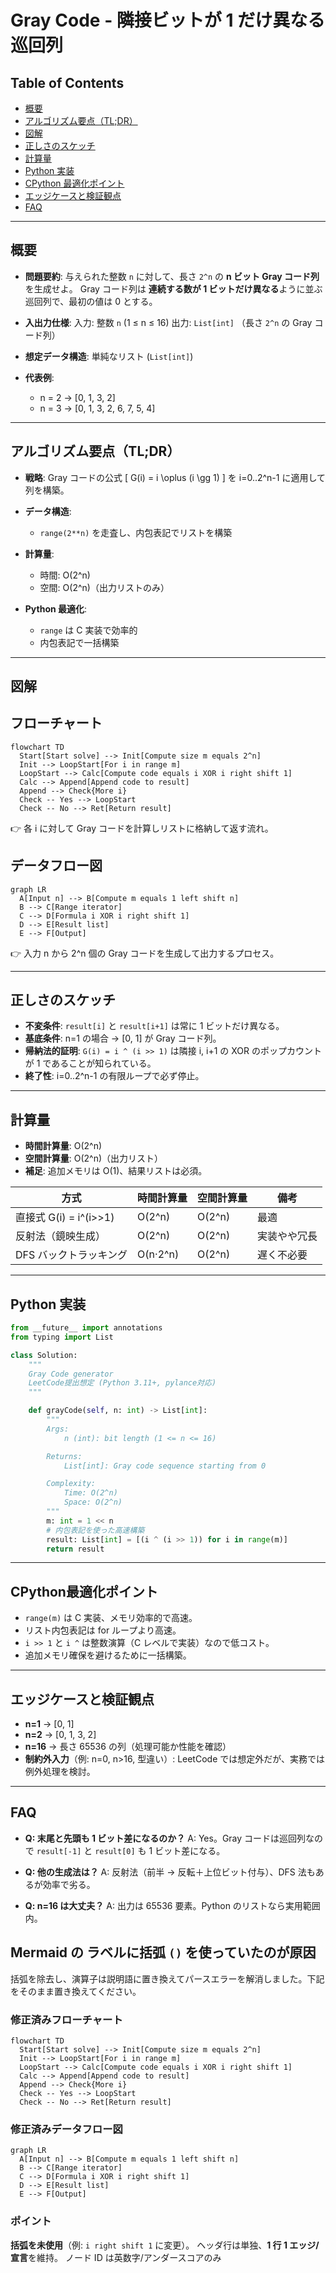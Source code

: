 # Gray Code - 隣接ビットが 1 だけ異なる巡回列

## Table of Contents

- [概要](#overview)
- [アルゴリズム要点（TL;DR）](#tldr)
- [図解](#figures)
- [正しさのスケッチ](#correctness)
- [計算量](#complexity)
- [Python 実装](#impl)
- [CPython 最適化ポイント](#cpython)
- [エッジケースと検証観点](#edgecases)
- [FAQ](#faq)

---

<h2 id="overview">概要</h2>

- **問題要約**:
  与えられた整数 `n` に対して、長さ `2^n` の **n ビット Gray コード列**を生成せよ。
  Gray コード列は **連続する数が 1 ビットだけ異なる**ように並ぶ巡回列で、最初の値は 0 とする。

- **入出力仕様**:
  入力: 整数 `n` (1 ≤ n ≤ 16)
  出力: `List[int]` （長さ `2^n` の Gray コード列）

- **想定データ構造**: 単純なリスト (`List[int]`)

- **代表例**:
    - n = 2 → [0, 1, 3, 2]
    - n = 3 → [0, 1, 3, 2, 6, 7, 5, 4]

---

<h2 id="tldr">アルゴリズム要点（TL;DR）</h2>

- **戦略**:
  Gray コードの公式
  [
  G(i) = i \oplus (i \gg 1)
  ]
  を i=0..2^n-1 に適用して列を構築。

- **データ構造**:
    - `range(2**n)` を走査し、内包表記でリストを構築

- **計算量**:
    - 時間: O(2^n)
    - 空間: O(2^n)（出力リストのみ）

- **Python 最適化**:
    - `range` は C 実装で効率的
    - 内包表記で一括構築

---

<h2 id="figures">図解</h2>

## **フローチャート**

```mermaid
flowchart TD
  Start[Start solve] --> Init[Compute size m equals 2^n]
  Init --> LoopStart[For i in range m]
  LoopStart --> Calc[Compute code equals i XOR i right shift 1]
  Calc --> Append[Append code to result]
  Append --> Check{More i}
  Check -- Yes --> LoopStart
  Check -- No --> Ret[Return result]
```

👉 各 i に対して Gray コードを計算しリストに格納して返す流れ。

## **データフロー図**

```mermaid
graph LR
  A[Input n] --> B[Compute m equals 1 left shift n]
  B --> C[Range iterator]
  C --> D[Formula i XOR i right shift 1]
  D --> E[Result list]
  E --> F[Output]
```

👉 入力 n から 2^n 個の Gray コードを生成して出力するプロセス。

---

<h2 id="correctness">正しさのスケッチ</h2>

- **不変条件**: `result[i]` と `result[i+1]` は常に 1 ビットだけ異なる。
- **基底条件**: n=1 の場合 → [0, 1] が Gray コード列。
- **帰納法的証明**: `G(i) = i ^ (i >> 1)` は隣接 i, i+1 の XOR のポップカウントが 1 であることが知られている。
- **終了性**: i=0..2^n-1 の有限ループで必ず停止。

---

<h2 id="complexity">計算量</h2>

- **時間計算量**: O(2^n)
- **空間計算量**: O(2^n)（出力リスト）
- **補足**: 追加メモリは O(1)、結果リストは必須。

| 方式                   | 時間計算量 | 空間計算量 | 備考         |
| ---------------------- | ---------- | ---------- | ------------ |
| 直接式 G(i) = i^(i>>1) | O(2^n)     | O(2^n)     | 最適         |
| 反射法（鏡映生成）     | O(2^n)     | O(2^n)     | 実装やや冗長 |
| DFS バックトラッキング | O(n·2^n)   | O(2^n)     | 遅く不必要   |

---

<h2 id="impl">Python 実装</h2>

```python
from __future__ import annotations
from typing import List

class Solution:
    """
    Gray Code generator
    LeetCode提出想定 (Python 3.11+, pylance対応)
    """

    def grayCode(self, n: int) -> List[int]:
        """
        Args:
            n (int): bit length (1 <= n <= 16)

        Returns:
            List[int]: Gray code sequence starting from 0

        Complexity:
            Time: O(2^n)
            Space: O(2^n)
        """
        m: int = 1 << n
        # 内包表記を使った高速構築
        result: List[int] = [(i ^ (i >> 1)) for i in range(m)]
        return result
```

---

<h2 id="cpython">CPython最適化ポイント</h2>

- `range(m)` は C 実装、メモリ効率的で高速。
- リスト内包表記は for ループより高速。
- `i >> 1` と `i ^` は整数演算（C レベルで実装）なので低コスト。
- 追加メモリ確保を避けるために一括構築。

---

<h2 id="edgecases">エッジケースと検証観点</h2>

- **n=1** → [0, 1]
- **n=2** → [0, 1, 3, 2]
- **n=16** → 長さ 65536 の列（処理可能か性能を確認）
- **制約外入力**（例: n=0, n>16, 型違い）: LeetCode では想定外だが、実務では例外処理を検討。

---

<h2 id="faq">FAQ</h2>

- **Q: 末尾と先頭も 1 ビット差になるのか？**
  A: Yes。Gray コードは巡回列なので `result[-1]` と `result[0]` も 1 ビット差になる。

- **Q: 他の生成法は？**
  A: 反射法（前半 → 反転＋上位ビット付与）、DFS 法もあるが効率で劣る。

- **Q: n=16 は大丈夫？**
  A: 出力は 65536 要素。Python のリストなら実用範囲内。

## Mermaid の **ラベルに括弧 `()` を使っていた**のが原因

括弧を除去し、演算子は説明語に置き換えてパースエラーを解消しました。下記をそのまま置き換えてください。

### 修正済みフローチャート

```mermaid
flowchart TD
  Start[Start solve] --> Init[Compute size m equals 2^n]
  Init --> LoopStart[For i in range m]
  LoopStart --> Calc[Compute code equals i XOR i right shift 1]
  Calc --> Append[Append code to result]
  Append --> Check{More i}
  Check -- Yes --> LoopStart
  Check -- No --> Ret[Return result]
```

### 修正済みデータフロー図

```mermaid
graph LR
  A[Input n] --> B[Compute m equals 1 left shift n]
  B --> C[Range iterator]
  C --> D[Formula i XOR i right shift 1]
  D --> E[Result list]
  E --> F[Output]
```

### ポイント

**括弧を未使用**（例: `i right shift 1` に変更）。
ヘッダ行は単独、**1 行 1 エッジ/宣言**を維持。
ノード ID は英数字/アンダースコアのみ
